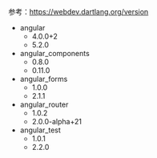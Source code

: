 参考：https://webdev.dartlang.org/version

* angular
    * 4.0.0+2
    * 5.2.0
* angular_components
    * 0.8.0
    * 0.11.0
* angular_forms
    * 1.0.0
    * 2.1.1
* angular_router
    * 1.0.2
    * 2.0.0-alpha+21
* angular_test
    * 1.0.1
    * 2.2.0
